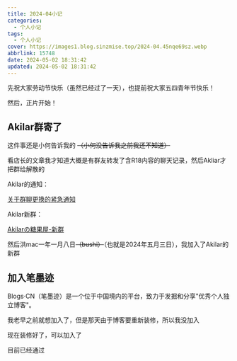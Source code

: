 ```yaml
---
title: 2024-04小记
categories: 
  - 个人小记
tags: 
  - 个人小记
cover: https://images1.blog.sinzmise.top/2024-04.45nqe69sz.webp
abbrlink: 15748
date: 2024-05-02 18:31:42
updated: 2024-05-02 18:31:42
---
```

先祝大家劳动节快乐（虽然已经过了一天），也提前祝大家五四青年节快乐！

然后，正片开始！
## Akilar群寄了
这件事还是小何告诉我的 ~~（小何没告诉我之前我还不知道）~~

看店长的文章我才知道大概是有群友转发了含R18内容的聊天记录，然后Akliar才把群给解散的

Akilar的通知：

[关于群聊更换的紧急通知](https://akilar.top/posts/c215d440/)

Akilar新群：

[Akilarの糖果屋-新群](http://qm.qq.com/cgi-bin/qm/qr?_wv=1027&k=foNxpbHAuNFbc_cGIcPS_Qjc2Zk1uy-u&authKey=%2FO6mPpYjRlwIjqfWE7AnMfJpYW9zfDAkaHRACm1Wn9Mg7cjkyAcbkGTwpsqMIno9&noverify=0&group_code=725597418)

然后洪mac一年一月八日~~（bushi）~~（也就是2024年五月三日），我加入了Akilar的新群

## 加入笔墨迹
Blogs·CN（笔墨迹）是一个位于中国境内的平台，致力于发掘和分享"优秀个人独立博客"。

我老早之前就想加入了，但是那天由于博客要重新装修，所以我没加入

现在装修好了，可以加入了

目前已经通过